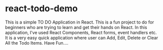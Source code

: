 # react-todo-demo
This is a simple TO DO Application in React. This is a fun project to do for beginners who are trying to learn and get their hands on React. In this application, I've used React Components, React forms, event handlers etc. It is a very easy quick application where user can Add, Edit, Delete or Clear All the Todo Items. Have Fun....
